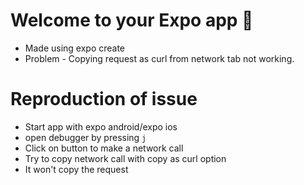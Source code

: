 # Welcome to your Expo app 👋
- Made using expo create
- Problem - Copying request as curl from network tab not working.

# Reproduction of issue
- Start app with expo android/expo ios
- open debugger by pressing `j`
- Click on button to make a network call
- Try to copy network call with copy as curl option 
- It won't copy the request
